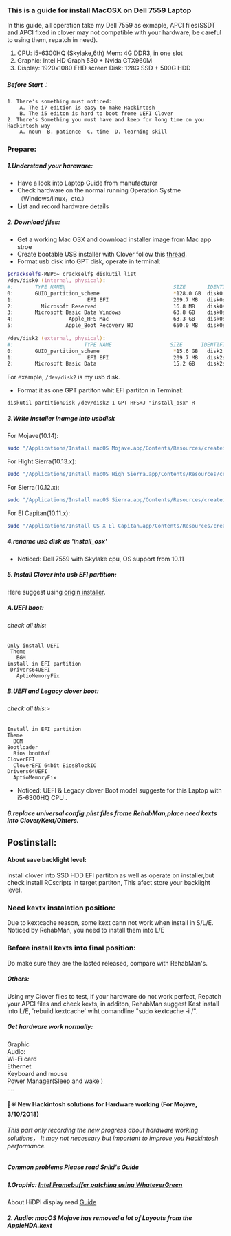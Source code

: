 ### This is a guide for install MacOSX on Dell 7559 Laptop
In this guide, all operation take my Dell 7559 as exmaple, APCI files(SSDT and APCI fixed in clover may not compatible with your hardware, be careful to using them, repatch in need).
  1. CPU: i5-6300HQ (Skylake,6th)      Mem:  4G DDR3, in one slot
  2. Graphic: Intel HD Graph 530 + Nvida GTX960M
  3. Display: 1920x1080 FHD screen     Disk: 128G SSD + 500G HDD
##### Before Start：
    1. There's something must noticed:
        A. The i7 edition is easy to make Hackintosh
        B. The i5 editon is hard to boot frome UEFI Clover
    2. There's Something you must have and keep for long time on you Hackintosh way
        A. noun  B. patience  C. time  D. learning skill

### Prepare: 
##### 1.Understand your hareware:
- Have a look into Laptop Guide from manufacturer
- Check hardware on the normal running Operation Systme（Windows/linux，etc.）
- List and record hardware details
##### 2. Download files:
- Get a working Mac OSX and download installer image from Mac app stroe
- Create bootable USB installer with Clover follow this [thread](https://www.tonymacx86.com/threads/guide-booting-the-os-x-installer-on-laptops-with-clover.148093/).
- Format usb disk into GPT disk, operate in terminal:
```zsh 
$crackselfs-MBP:~ crackself$ diskutil list
/dev/disk0 (internal, physical):
#:       TYPE NAME\                                   SIZE       IDENTIFIER
0:       GUID_partition_scheme                        *128.0 GB  disk0
1:                        EFI EFI                     209.7 MB   disk0s
2:         Microsoft Reserved                         16.8 MB    disk0s2
3:       Microsoft Basic Data Windows                 63.8 GB    disk0s3
4:                  Apple_HFS Mac                     63.3 GB    disk0s4
5:                 Apple_Boot Recovery HD             650.0 MB   disk0s5
 
/dev/disk2 (external, physical):
#:                       TYPE NAME                   SIZE      IDENTIFIER
0:       GUID_partition_scheme                        *15.6 GB   disk2
1:                        EFI EFI                     209.7 MB   disk2s1
2:       Microsoft Basic Data                         15.2 GB    disk2s2
```
For example, `/dev/disk2` is my usb disk.

- Format it as one GPT partiton whit EFI partiton in Terminal:
```ash
diskutil partitionDisk /dev/disk2 1 GPT HFS+J "install_osx" R
```
##### 3.Write installer inamge into usbdisk
For Mojave(10.14):
```bash
sudo "/Applications/Install macOS Mojave.app/Contents/Resources/createinstallmedia" --volume  /Volumes/install_osx --nointeraction
```
For Hight Sierra(10.13.x):
```bash
sudo "/Applications/Install macOS High Sierra.app/Contents/Resources/createinstallmedia" --volume  /Volumes/install_osx --nointeraction
```
For Sierra(10.12.x):
```bash
sudo "/Applications/Install macOS Sierra.app/Contents/Resources/createinstallmedia" --volume /Volumes/install_osx --applicationpath "/Applications/Install macOS Sierra.app" --nointeraction
```
For El Capitan(10.11.x):
```bash
sudo "/Applications/Install OS X El Capitan.app/Contents/Resources/createinstallmedia" --volume  /Volumes/install_osx --applicationpath "/Applications/Install OS X El Capitan.app" --nointeraction
```
##### 4.rename usb disk as 'install_osx'
 - Noticed: Dell 7559 with Skylake cpu, OS support from 10.11
##### 5. Install Clover into usb EFI partition:<br>
Here suggest using [origin installer](https://sourceforge.net/projects/cloverefiboot/).<br>

##### A.UEFI boot:
###### check all this:
    Only install UEFI
     Theme
       BGM
    install in EFI partition
     Drivers64UEFI
       AptioMemoryFix
##### B.UEFI and Legacy clover boot:
###### check all this:>
    Install in EFI partition
    Theme
      BGM
    Bootloader
      Bios boot0af
    CloverEFI
      CloverEFI 64bit BiosBlockIO
    Drivers64UEFI
      AptioMemoryFix

- Noticed: UEFI & Legacy clover Boot model suggeste for this Laptop with i5-6300HQ CPU .
##### 6.replace universal config.plist files frome RehabMan,place need kexts into Clover/Kext/Ohters.

Postinstall:
-
#### About save backlight level:
install clover into SSD HDD EFI partiton as well as operate on installer,but check install RCscripts in target partiton, This afect store your backlight level.<br>

### Need kextx instalation position:
Due to kextcache reason, some kext cann not work when install in S/L/E. Noticed by RehabMan, you need to install them into L/E<br>

### Before install kexts into final position:
Do make sure they are the lasted released, compare with RehabMan's.

##### Others:
Using my Clover files to test, if your hardware do not work perfect, Repatch your APCI files and check kexts, in additon, RehabMan suggest Kest install into L/E, 'rebuild kextcache' wiht comandline "sudo kextcache -i /".

##### Get hardware work normally:<br>
Graphic<br>
Audio:<br>
Wi-Fi card<br>
Ethernet<br>
Keyboard and mouse<br>
Power Manager(Sleep and wake )<br>
....

#### ✳️ New Hackintosh solutions for Hardware working (For Mojave, 3/10/2018)
###### This part only recording the new progress about hardware working solutions， It may not necessary but important to improve you Hackintosh performance.
##### Common problems Please read Sniki's [Guide](https://www.tonymacx86.com/threads/readme-common-problems-changes-fixes-on-mojave.255823/)
##### 1.Graphic: [Intel Framebuffer patching using WhateverGreen](https://www.tonymacx86.com/threads/guide-intel-framebuffer-patching-using-whatevergreen.256490/)
About HiDPI display read [Guide](https://www.tonymacx86.com/threads/adding-using-hidpi-custom-resolutions.133254/)
##### 2. Audio: macOS Mojave has removed a lot of Layouts from the AppleHDA.kext